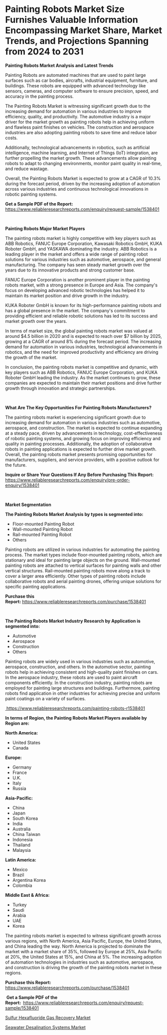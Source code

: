 <p><h1>Painting Robots Market Size Furnishes Valuable Information Encompassing Market Share, Market Trends, and Projections Spanning from 2024 to 2031</h1></p><p><strong>Painting Robots Market Analysis and Latest Trends</strong></p>
<p><p>Painting Robots are automated machines that are used to paint large surfaces such as car bodies, aircrafts, industrial equipment, furniture, and buildings. These robots are equipped with advanced technology like sensors, cameras, and computer software to ensure precision, speed, and accuracy in the painting process.</p><p>The Painting Robots Market is witnessing significant growth due to the increasing demand for automation in various industries to improve efficiency, quality, and productivity. The automotive industry is a major driver for the market growth as painting robots help in achieving uniform and flawless paint finishes on vehicles. The construction and aerospace industries are also adopting painting robots to save time and reduce labor costs.</p><p>Additionally, technological advancements in robotics, such as artificial intelligence, machine learning, and Internet of Things (IoT) integration, are further propelling the market growth. These advancements allow painting robots to adapt to changing environments, monitor paint quality in real-time, and reduce wastage.</p><p>Overall, the Painting Robots Market is expected to grow at a CAGR of 10.3% during the forecast period, driven by the increasing adoption of automation across various industries and continuous technological innovations in robotic painting systems.</p></p>
<p><strong>Get a Sample PDF of the Report:&nbsp;</strong> <a href="https://www.reliableresearchreports.com/enquiry/request-sample/1538401">https://www.reliableresearchreports.com/enquiry/request-sample/1538401</a></p>
<p>&nbsp;</p>
<p><strong>Painting Robots Major Market Players</strong></p>
<p><p>The painting robots market is highly competitive with key players such as ABB Robotics, FANUC Europe Corporation, Kawasaki Robotics GmbH, KUKA Roboter GmbH, and YASKAWA dominating the industry. ABB Robotics is a leading player in the market and offers a wide range of painting robot solutions for various industries such as automotive, aerospace, and general manufacturing. The company has seen steady market growth over the years due to its innovative products and strong customer base.</p><p>FANUC Europe Corporation is another prominent player in the painting robots market, with a strong presence in Europe and Asia. The company's focus on developing advanced robotic technologies has helped it to maintain its market position and drive growth in the industry.</p><p>KUKA Roboter GmbH is known for its high-performance painting robots and has a global presence in the market. The company's commitment to providing efficient and reliable robotic solutions has led to its success and market growth over the years.</p><p>In terms of market size, the global painting robots market was valued at around $4.5 billion in 2020 and is expected to reach over $7 billion by 2025, growing at a CAGR of around 8% during the forecast period. The increasing demand for automation in various industries, technological advancements in robotics, and the need for improved productivity and efficiency are driving the growth of the market.</p><p>In conclusion, the painting robots market is competitive and dynamic, with key players such as ABB Robotics, FANUC Europe Corporation, and KUKA Roboter GmbH leading the industry. As the market continues to grow, these companies are expected to maintain their market positions and drive further growth through innovation and strategic partnerships.</p></p>
<p>&nbsp;</p>
<p><strong>What Are The Key Opportunities For Painting Robots Manufacturers?</strong></p>
<p><p>The painting robots market is experiencing significant growth due to increasing demand for automation in various industries such as automotive, aerospace, and construction. The market is expected to continue expanding at a steady pace, driven by advancements in technology, cost-effectiveness of robotic painting systems, and growing focus on improving efficiency and quality in painting processes. Additionally, the adoption of collaborative robots in painting applications is expected to further drive market growth. Overall, the painting robots market presents promising opportunities for manufacturers, suppliers, and service providers, with a positive outlook for the future.</p></p>
<p><strong>Inquire or Share Your Questions If Any Before Purchasing This Report:</strong> <a href="https://www.reliableresearchreports.com/enquiry/pre-order-enquiry/1538401">https://www.reliableresearchreports.com/enquiry/pre-order-enquiry/1538401</a></p>
<p>&nbsp;</p>
<p><strong>Market Segmentation</strong></p>
<p><strong>The Painting Robots Market Analysis by types is segmented into:</strong></p>
<p><ul><li>Floor-mounted Painting Robot</li><li>Wall-mounted Painting Robot</li><li>Rail-mounted Painting Robot</li><li>Others</li></ul></p>
<p><p>Painting robots are utilized in various industries for automating the painting process. The market types include floor-mounted painting robots, which are stationary and ideal for painting large objects on the ground. Wall-mounted painting robots are attached to vertical surfaces for painting walls and other vertical structures. Rail-mounted painting robots move along a track to cover a larger area efficiently. Other types of painting robots include collaborative robots and aerial painting drones, offering unique solutions for specific painting applications.</p></p>
<p><strong>Purchase this Report:&nbsp;</strong><a href="https://www.reliableresearchreports.com/purchase/1538401">https://www.reliableresearchreports.com/purchase/1538401</a></p>
<p>&nbsp;</p>
<p><strong>The Painting Robots Market Industry Research by Application is segmented into:</strong></p>
<p><ul><li>Automotive</li><li>Aerospace</li><li>Construction</li><li>Others</li></ul></p>
<p><p>Painting robots are widely used in various industries such as automotive, aerospace, construction, and others. In the automotive sector, painting robots help in achieving consistent and high-quality paint finishes on cars. In the aerospace industry, these robots are used to paint aircraft components efficiently. In the construction industry, painting robots are employed for painting large structures and buildings. Furthermore, painting robots find application in other industries for achieving precise and uniform paint coatings on a variety of surfaces.</p></p>
<p><a href="https://www.reliableresearchreports.com/painting-robots-r1538401">&nbsp;https://www.reliableresearchreports.com/painting-robots-r1538401</a></p>
<p><strong>In terms of Region, the Painting Robots Market Players available by Region are:</strong></p>
<p>
    <p> <strong> North America: </strong>
        <ul>
            <li>United States</li>
            <li>Canada</li>
        </ul>
        </p> 
    <p> <strong> Europe: </strong>
        <ul>
            <li>Germany</li>
            <li>France</li>
            <li>U.K.</li>
            <li>Italy</li>
            <li>Russia</li>
        </ul>
        </p> 
    <p> <strong> Asia-Pacific: </strong>
        <ul>
            <li>China</li>
            <li>Japan</li>
            <li>South Korea</li>
            <li>India</li>
            <li>Australia</li>
            <li>China Taiwan</li>
            <li>Indonesia</li>
            <li>Thailand</li>
            <li>Malaysia</li>
        </ul>
        </p> 
    <p> <strong> Latin America: </strong>
        <ul>
            <li>Mexico</li>
            <li>Brazil</li>
            <li>Argentina Korea</li>
            <li>Colombia</li>
        </ul>
        </p> 
    <p> <strong> Middle East & Africa: </strong>
        <ul>
            <li>Turkey</li>
            <li>Saudi</li>
            <li>Arabia</li>
            <li>UAE</li>
            <li>Korea</li>
        </ul>
    </p>
    </p>
<p><p>The painting robots market is expected to witness significant growth across various regions, with North America, Asia Pacific, Europe, the United States, and China leading the way. North America is projected to dominate the market with a market share of 35%, followed by Europe at 25%, Asia Pacific at 20%, the United States at 15%, and China at 5%. The increasing adoption of automation technologies in industries such as automotive, aerospace, and construction is driving the growth of the painting robots market in these regions.</p></p>
<p><strong>Purchase this Report: </strong><a href="https://www.reliableresearchreports.com/purchase/1538401">https://www.reliableresearchreports.com/purchase/1538401</a></p>
<p>&nbsp;<strong>Get a Sample PDF of the Report:&nbsp;&nbsp;</strong><a href="https://www.reliableresearchreports.com/enquiry/request-sample/1538401">https://www.reliableresearchreports.com/enquiry/request-sample/1538401</a></p>
<p><strong></strong></p>
<p><p><a href="https://view.publitas.com/reportprime-1/sulfur-hexafluoride-gas-recovery-market-growth-outlook-from-2024-to-2031-and-it-is-projecting-at-10-2-cagr-with-markets-trends-analysis-by-application-regional-outlook-and-revenue/">Sulfur Hexafluoride Gas Recovery Market</a></p><p><a href="https://github.com/alwa8650/Market-Research-Report-List-1/blob/main/seawater-desalination-systems-market.md">Seawater Desalination Systems Market</a></p></p>